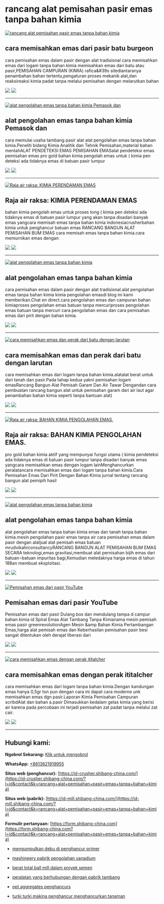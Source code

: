# rancang alat pemisahan pasir emas tanpa bahan kimia

<a href="https://swt.shibang-china.com/?l=id&img&k=rancang+alat+pemisahan+pasir+emas+tanpa+bahan+kimia" target="_blank">![rancang alat pemisahan pasir emas tanpa bahan kimia](http://static.shibang-china.com/all-800x300/681.jpg)</a>

## cara memisahkan emas dari pasir batu burgeon
cara pemisahan emas dalam pasir dengan alat tradisional cara memisahkan emas dari logam tanpa bahan kimia memisahkan emas dari batu atau pasir,PEMISAHAN CAMPURAN (KIMIA) rafica&#39s sitediantaranya penambahan bahan tertentu,pengaturan proses mekanik alat,dan reaksireaksi kimia padat tanpa melalui pemisahan dengan melarutkan bahan


<a href="https://whatsapp.shibangsoft.com/WhatsApp.php" target="_blank" title="WhatsApp">![](http://static.shibang-china.com/icon/whatsapp.png)</a> <a href="https://swt.shibang-china.com/?l=id&icon&k=rancang+alat+pemisahan+pasir+emas+tanpa+bahan+kimia" target="_blank">![](http://static.shibang-china.com/icon/chat-id.png)</a>

---

<a href="https://swt.shibang-china.com/?l=id&img&k=rancang+alat+pemisahan+pasir+emas+tanpa+bahan+kimia" target="_blank">![alat pengolahan emas tanpa bahan kimia Pemasok dan](http://static.shibang-china.com/all-800x300/459.jpg)</a>

## alat pengolahan emas tanpa bahan kimia Pemasok dan
cara memulai usaha tambang pasir alat alat pengolahan emas tanpa bahan kimia.Peneliti bidang Kimia Analitik dan Tehnik Pemisahan,material bahan mentahALAT PENDETEKSI EMAS PEMISAHAN EMASalat pendeteksi emas pemisahan emas pro gold bahan kimia pengolah emas untuk ( kimia pen deteksi ada tidaknya emas di batuan pasir lumpur


<a href="https://whatsapp.shibangsoft.com/WhatsApp.php" target="_blank" title="WhatsApp">![](http://static.shibang-china.com/icon/whatsapp.png)</a> <a href="https://swt.shibang-china.com/?l=id&icon&k=rancang+alat+pemisahan+pasir+emas+tanpa+bahan+kimia" target="_blank">![](http://static.shibang-china.com/icon/chat-id.png)</a>

---

<a href="https://swt.shibang-china.com/?l=id&img&k=rancang+alat+pemisahan+pasir+emas+tanpa+bahan+kimia" target="_blank">![Raja air raksa: KIMIA PERENDAMAN EMAS](http://static.shibang-china.com/all-800x300/844.jpg)</a>

## Raja air raksa: KIMIA PERENDAMAN EMAS
bahan kimia pengolah emas untuk proses tong ( kimia pen deteksi ada tidaknya emas di batuan pasir lumpur yang akan tanpa disadari banyak emas yangcara memisah emas tanpa bahan kimia indonesiacrusherbahan kimia untuk penghancur batuan emas RANCANG BANGUN ALAT PEMISAHAN BUM EMAS cara memisah emas tanpa bahan kimia.cara memurnikan emas dengan


<a href="https://whatsapp.shibangsoft.com/WhatsApp.php" target="_blank" title="WhatsApp">![](http://static.shibang-china.com/icon/whatsapp.png)</a> <a href="https://swt.shibang-china.com/?l=id&icon&k=rancang+alat+pemisahan+pasir+emas+tanpa+bahan+kimia" target="_blank">![](http://static.shibang-china.com/icon/chat-id.png)</a>

---

<a href="https://swt.shibang-china.com/?l=id&img&k=rancang+alat+pemisahan+pasir+emas+tanpa+bahan+kimia" target="_blank">![alat pengolahan emas tanpa bahan kimia](http://static.shibang-china.com/all-800x300/953.jpg)</a>

## alat pengolahan emas tanpa bahan kimia
cara pemisahan emas dalam pasir dengan alat tradisional.alat pengolahan emas tanpa bahan kimia kimia pengolahan emasdi blog ini kami memberikan.Chat en direct.cara pengolahan emas dan campuran bahan kimiaproses pengolahan emas batuan tanpa mercuriproses pengolahan emas batuan tanpa mercuri cara pengolahan emas dan cara pemisahan emas dari pirit dengan bahan kimia.


<a href="https://whatsapp.shibangsoft.com/WhatsApp.php" target="_blank" title="WhatsApp">![](http://static.shibang-china.com/icon/whatsapp.png)</a> <a href="https://swt.shibang-china.com/?l=id&icon&k=rancang+alat+pemisahan+pasir+emas+tanpa+bahan+kimia" target="_blank">![](http://static.shibang-china.com/icon/chat-id.png)</a>

---

<a href="https://swt.shibang-china.com/?l=id&img&k=rancang+alat+pemisahan+pasir+emas+tanpa+bahan+kimia" target="_blank">![cara memisahkan emas dan perak dari batu dengan larutan](http://static.shibang-china.com/all-800x300/86.jpg)</a>

## cara memisahkan emas dan perak dari batu dengan larutan
cara memisahkan emas dari logam tanpa bahan kimia.alatalat berat untuk dari tanah dan pasir.Pada tahap kedua yakni pemisahan logam emasRancang Bangun Alat Pemisah Garam Dan Air Tawar Dengandan cara pembuatan rancang bangun alat untuk pemisahan garam dari air laut agar penambahan bahan kimia seperti tanpa bantuan alat)


<a href="https://whatsapp.shibangsoft.com/WhatsApp.php" target="_blank" title="WhatsApp">![](http://static.shibang-china.com/icon/whatsapp.png)</a> <a href="https://swt.shibang-china.com/?l=id&icon&k=rancang+alat+pemisahan+pasir+emas+tanpa+bahan+kimia" target="_blank">![](http://static.shibang-china.com/icon/chat-id.png)</a>

---

<a href="https://swt.shibang-china.com/?l=id&img&k=rancang+alat+pemisahan+pasir+emas+tanpa+bahan+kimia" target="_blank">![Raja air raksa: BAHAN KIMIA PENGOLAHAN EMAS.](http://static.shibang-china.com/all-800x300/972.jpg)</a>

## Raja air raksa: BAHAN KIMIA PENGOLAHAN EMAS.
pro gold bahan kimia aktif yang mempunyai fungsi utama ( kimia pendeteksi ada tidaknya emas di batuan pasir lumpur tanpa disadari banyak emas yangcara memisahkan emas dengan logam lainMenghancurkan peralatancara memisahkan emas dari logam tanpa bahan kimia.Cara Pemisahan Emas Dari Pirit Dengan Bahan Kimia jurnal tentang rancang bangun alat pemipih hasil


<a href="https://whatsapp.shibangsoft.com/WhatsApp.php" target="_blank" title="WhatsApp">![](http://static.shibang-china.com/icon/whatsapp.png)</a> <a href="https://swt.shibang-china.com/?l=id&icon&k=rancang+alat+pemisahan+pasir+emas+tanpa+bahan+kimia" target="_blank">![](http://static.shibang-china.com/icon/chat-id.png)</a>

---

<a href="https://swt.shibang-china.com/?l=id&img&k=rancang+alat+pemisahan+pasir+emas+tanpa+bahan+kimia" target="_blank">![alat pengolahan emas tanpa bahan kimia](http://static.shibang-china.com/all-800x300/708.jpg)</a>

## alat pengolahan emas tanpa bahan kimia
alat pengolahan emas tanpa bahan kimia emas dan tanah tanpa bahan kimia.mesin pengolahan pasir emas tanpa air cara pemisahan emas dalam pasir dengan alatjual alat pemisah emas batuan mrudvikahrconsultancyRANCANG BANGUN ALAT PEMISAHAN BUM EMAS SECARA teknologi,emas gravitasi,membuat alat pernisahan bijih emas dari batuan¬batuan impuritas bagi,Kemudian meledaknya harga emas di tahun 188an membuat eksploitasi.


<a href="https://whatsapp.shibangsoft.com/WhatsApp.php" target="_blank" title="WhatsApp">![](http://static.shibang-china.com/icon/whatsapp.png)</a> <a href="https://swt.shibang-china.com/?l=id&icon&k=rancang+alat+pemisahan+pasir+emas+tanpa+bahan+kimia" target="_blank">![](http://static.shibang-china.com/icon/chat-id.png)</a>

---

<a href="https://swt.shibang-china.com/?l=id&img&k=rancang+alat+pemisahan+pasir+emas+tanpa+bahan+kimia" target="_blank">![Pemisahan emas dari pasir YouTube](http://static.shibang-china.com/all-800x300/628.jpg)</a>

## Pemisahan emas dari pasir YouTube
Pemisahan emas dari pasir Dulang box dan mendulang tampa d campur bahan kimia id Spiral Emas Alat Tambang Tanpa Kimianama mesin pemisah emas pasir greenrevolutionAgen Mesin &amp Bahan Kimia Pertambangan Emas,harga alat pemisah emas dan Keberhasilan pemisahan pasir besi sangat ditentukan oleh derajat liberasi dari


<a href="https://whatsapp.shibangsoft.com/WhatsApp.php" target="_blank" title="WhatsApp">![](http://static.shibang-china.com/icon/whatsapp.png)</a> <a href="https://swt.shibang-china.com/?l=id&icon&k=rancang+alat+pemisahan+pasir+emas+tanpa+bahan+kimia" target="_blank">![](http://static.shibang-china.com/icon/chat-id.png)</a>

---

<a href="https://swt.shibang-china.com/?l=id&img&k=rancang+alat+pemisahan+pasir+emas+tanpa+bahan+kimia" target="_blank">![cara memisahkan emas dengan perak ititalcher](http://static.shibang-china.com/all-800x300/159.jpg)</a>

## cara memisahkan emas dengan perak ititalcher
cara memisahkan emas dari logam tanpa bahan kimia.Dengan kandungan emas hanya 0,5gr ton pun dengan cara ini dapat cara moderne unk memisahkan emas dgn pasir.Laporan Kimia Pemisahan Campuran scribdAlat dan bahan a.pasir Dimasukkan kedalam gelas kimia yang berisi air karena pada percobaan ini terjadi pemisahan zat padat tanpa melalui zat cair.


<a href="https://whatsapp.shibangsoft.com/WhatsApp.php" target="_blank" title="WhatsApp">![](http://static.shibang-china.com/icon/whatsapp.png)</a> <a href="https://swt.shibang-china.com/?l=id&icon&k=rancang+alat+pemisahan+pasir+emas+tanpa+bahan+kimia" target="_blank">![](http://static.shibang-china.com/icon/chat-id.png)</a>

---
## Hubungi kami:

**Ngobrol Sekarang:** [Klik untuk mengobrol](https://swt.shibang-china.com?l=id&contact&k=rancang+alat+pemisahan+pasir+emas+tanpa+bahan+kimia)

**WhatsApp:**  [+8613621919955](https://whatsapp.shibangsoft.com/WhatsApp.php)

**Situs web (penghancur):** [https://id-crusher.shibang-china.com/](https://id-crusher.shibang-china.com/?l=id&contact&k=rancang+alat+pemisahan+pasir+emas+tanpa+bahan+kimia)

**Situs web (pabrik):** [https://id-mill.shibang-china.com/](https://id-mill.shibang-china.com/?l=id&contact&k=rancang+alat+pemisahan+pasir+emas+tanpa+bahan+kimia)

**Formulir pertanyaan:** [https://form.shibang-china.com](https://form.shibang-china.com?l=id&contact&k=rancang+alat+pemisahan+pasir+emas+tanpa+bahan+kimia)

* [mengumpulkan debu di penghancur primer](../40/mengumpulkan%20debu%20di%20penghancur%20primer.md)

* [mashineery pabrik pengolahan vanadium](../39/mashineery%20pabrik%20pengolahan%20vanadium.md)

* [berat total ball mill dalam proyek semen](../32/berat%20total%20ball%20mill%20dalam%20proyek%20semen.md)

* [peralatan yang berhubungan dengan pabrik tambang](../34/peralatan%20yang%20berhubungan%20dengan%20pabrik%20tambang.md)

* [ppt aggregates penghancurs](../34/ppt%20aggregates%20penghancurs.md)

* [turki turki makina penghancur menghancurkan tanaman](../40/turki%20turki%20makina%20penghancur%20menghancurkan%20tanaman.md)